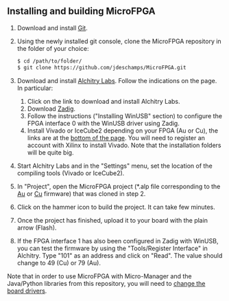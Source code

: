 ## Installing and building MicroFPGA



1. Download and install [Git](https://git-scm.com/downloads).

2. Using the newly installed git console, clone the MicroFPGA repository in the folder of your choice:

   ```bash
   $ cd /path/to/folder/
   $ git clone https://github.com/jdeschamps/MicroFPGA.git
   ```

3. Download and install [Alchitry Labs](https://alchitry.com/pages/alchitry-labs). Follow the indications on the page. In particular:

   1. Click on the link to download and install Alchitry Labs.
   2. Download [Zadig](https://zadig.akeo.ie/).
   3. Follow the instructions ("Installing WinUSB" section) to configure the FPGA interface 0 with the WinUSB driver using Zadig.
   4. Install Vivado or IceCube2 depending on your FPGA (Au or Cu), the links are at the [bottom of the page]((https://alchitry.com/pages/alchitry-labs)). You will need to register an account with Xilinx to install Vivado. Note that the installation folders will be quite big.

4. Start Alchitry Labs and in the "Settings" menu, set the location of the compiling tools (Vivado or IceCube2).

5. In "Project", open the MicroFPGA project (*.alp file corresponding to the [Au](https://github.com/jdeschamps/MicroFPGA/tree/master/Au_firmware) or [Cu](https://github.com/jdeschamps/MicroFPGA/tree/master/Cu_firmware) firmware) that was cloned in step 2. 

6. Click on the hammer icon to build the project. It can take few minutes.

7. Once the project has finished, upload it to your board with the plain arrow (Flash).

8. If the FPGA interface 1 has also been configured in Zadig with WinUSB, you can test the firmware by using the "Tools/Register Interface" in Alchitry.  Type "101" as an address and click on "Read". The value should change to 49 (Cu) or 79 (Au).



Note that in order to use MicroFPGA with Micro-Manager and the Java/Python libraries from this repository, you will need to [change the board drivers](serial_communication_win.md).

